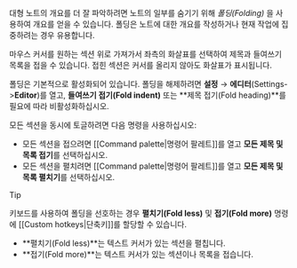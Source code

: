 대형 노트의 개요를 더 잘 파악하려면 노트의 일부를 숨기기 위해 _폴딩(Folding)_ 을 사용하여 개요를 얻을 수 있습니다. 폴딩은 노트에 대한 개요를 작성하거나 현재 작업에 집중하려는 경우 유용합니다.

마우스 커서를 원하는 섹션 위로 가져가서 좌측의 화살표를 선택하여 제목과 들여쓰기 목록을 접을 수 있습니다. 접힌 섹션은 커서를 올리지 않아도 화살표가 표시됩니다.

폴딩은 기본적으로 활성화되어 있습니다. 폴딩을 해제하려면 **설정** → **에디터**(Settings->**Editor**)를 열고, **들여쓰기 접기(Fold indent)** 또는 **제목 접기(Fold heading)**를 필요에 따라 비활성화하십시오.

모든 섹션을 동시에 토글하려면 다음 명령을 사용하십시오:

- 모든 섹션을 접으려면 [[Command palette|명령어 팔레트]]를 열고 **모든 제목 및 목록 접기**를 선택하십시오.
- 모든 섹션을 펼치려면 [[Command palette|명령어 팔레트]]를 열고 **모든 제목 및 목록 펼치기**를 선택하십시오.


> [!tip]
> 키보드를 사용하여 폴딩을 선호하는 경우 **펼치기(Fold less)** 및 **접기(Fold more)** 명령에 [[Custom hotkeys|단축키]]를 할당할 수 있습니다.
>
> - **펼치기(Fold less)**는 텍스트 커서가 있는 섹션을 펼칩니다.
> - **접기(Fold more)**는 텍스트 커서가 있는 섹션이나 목록을 접습니다.
